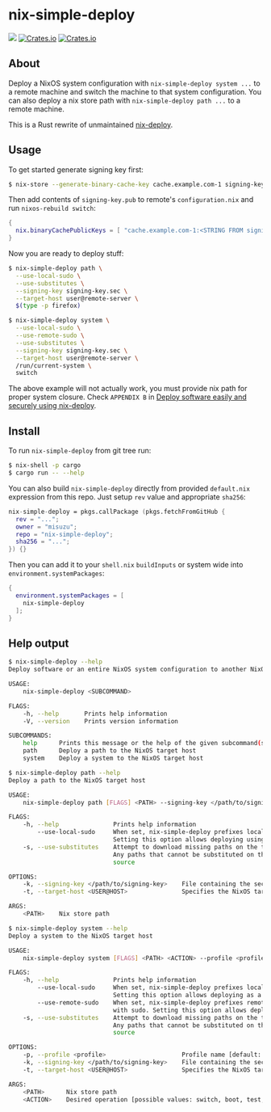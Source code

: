 nix-simple-deploy
=================
![](https://github.com/misuzu/nix-simple-deploy/workflows/Continuous%20integration/badge.svg) [![Crates.io](https://img.shields.io/crates/v/nix-simple-deploy.svg)](https://crates.io/crates/nix-simple-deploy) [![Crates.io](https://img.shields.io/crates/d/nix-simple-deploy.svg)](https://crates.io/crates/nix-simple-deploy)

## About

Deploy a NixOS system configuration with `nix-simple-deploy system ...` to a remote
machine and switch the machine to that system configuration. You can also deploy
a nix store path with `nix-simple-deploy path ...` to a remote machine.

This is a Rust rewrite of unmaintained [nix-deploy](https://github.com/awakesecurity/nix-deploy).

## Usage

To get started generate signing key first:
```bash
$ nix-store --generate-binary-cache-key cache.example.com-1 signing-key.sec signing-key.pub
```

Then add contents of ```signing-key.pub``` to remote's ```configuration.nix``` and run ```nixos-rebuild switch```:
```nix
{
  nix.binaryCachePublicKeys = [ "cache.example.com-1:<STRING FROM signing-key.pub>" ];
}
```

Now you are ready to deploy stuff:
```bash
$ nix-simple-deploy path \
  --use-local-sudo \
  --use-substitutes \
  --signing-key signing-key.sec \
  --target-host user@remote-server \
  $(type -p firefox)
```

```bash
$ nix-simple-deploy system \
  --use-local-sudo \
  --use-remote-sudo \
  --use-substitutes \
  --signing-key signing-key.sec \
  --target-host user@remote-server \
  /run/current-system \
  switch
```
The above example will not actually work, you must provide nix path for proper system closure.
Check ```APPENDIX B``` in [Deploy software easily and securely using nix-deploy](https://ixmatus.net/articles/deploy-software-nix-deploy.html).

## Install

To run ```nix-simple-deploy``` from git tree run:
```bash
$ nix-shell -p cargo
$ cargo run -- --help
```

You can also build `nix-simple-deploy` directly from provided `default.nix` expression from this repo. Just setup `rev` value and appropriate `sha256`:

```nix
nix-simple-deploy = pkgs.callPackage (pkgs.fetchFromGitHub {
  rev = "...";
  owner = "misuzu";
  repo = "nix-simple-deploy";
  sha256 = "...";
}) {}
```
Then you can add it to your `shell.nix` `buildInputs` or system wide into `environment.systemPackages`:

```nix
{
  environment.systemPackages = [
    nix-simple-deploy
  ];
}
```

## Help output

```bash
$ nix-simple-deploy --help
Deploy software or an entire NixOS system configuration to another NixOS system

USAGE:
    nix-simple-deploy <SUBCOMMAND>

FLAGS:
    -h, --help       Prints help information
    -V, --version    Prints version information

SUBCOMMANDS:
    help      Prints this message or the help of the given subcommand(s)
    path      Deploy a path to the NixOS target host
    system    Deploy a system to the NixOS target host
```

```bash
$ nix-simple-deploy path --help
Deploy a path to the NixOS target host

USAGE:
    nix-simple-deploy path [FLAGS] <PATH> --signing-key </path/to/signing-key> --target-host <USER@HOST>

FLAGS:
    -h, --help               Prints help information
        --use-local-sudo     When set, nix-simple-deploy prefixes local commands that requires privileges with sudo.
                             Setting this option allows deploying using local non-root user
    -s, --use-substitutes    Attempt to download missing paths on the target machine using Nix’s substitute mechanism.
                             Any paths that cannot be substituted on the target are still copied normally from the
                             source

OPTIONS:
    -k, --signing-key </path/to/signing-key>    File containing the secret signing key
    -t, --target-host <USER@HOST>               Specifies the NixOS target host

ARGS:
    <PATH>    Nix store path
```

```bash
$ nix-simple-deploy system --help
Deploy a system to the NixOS target host

USAGE:
    nix-simple-deploy system [FLAGS] <PATH> <ACTION> --profile <profile> --signing-key </path/to/signing-key> --target-host <USER@HOST>

FLAGS:
    -h, --help               Prints help information
        --use-local-sudo     When set, nix-simple-deploy prefixes local commands that requires privileges with sudo.
                             Setting this option allows deploying as a non-root user
        --use-remote-sudo    When set, nix-simple-deploy prefixes remote commands that run on the --target-host systems
                             with sudo. Setting this option allows deploying using remote non-root user
    -s, --use-substitutes    Attempt to download missing paths on the target machine using Nix’s substitute mechanism.
                             Any paths that cannot be substituted on the target are still copied normally from the
                             source

OPTIONS:
    -p, --profile <profile>                     Profile name [default: system]
    -k, --signing-key </path/to/signing-key>    File containing the secret signing key
    -t, --target-host <USER@HOST>               Specifies the NixOS target host

ARGS:
    <PATH>      Nix store path
    <ACTION>    Desired operation [possible values: switch, boot, test, dry-activate, reboot]
```
